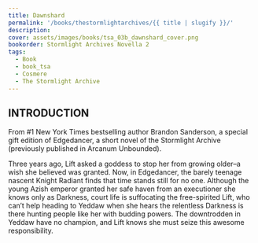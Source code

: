 ```yaml
---
title: Dawnshard
permalink: '/books/thestormlightarchives/{{ title | slugify }}/'
description:
cover: assets/images/books/tsa_03b_dawnshard_cover.png
bookorder: Stormlight Archives Novella 2
tags:
  - Book
  - book_tsa
  - Cosmere
  - The Stormlight Archive
---
```


## INTRODUCTION

From #1 New York Times bestselling author Brandon Sanderson, a special gift edition of Edgedancer, a short novel of the Stormlight Archive (previously published in Arcanum Unbounded).

Three years ago, Lift asked a goddess to stop her from growing older–a wish she believed was granted. Now, in Edgedancer, the barely teenage nascent Knight Radiant finds that time stands still for no one. Although the young Azish emperor granted her safe haven from an executioner she knows only as Darkness, court life is suffocating the free-spirited Lift, who can’t help heading to Yeddaw when she hears the relentless Darkness is there hunting people like her with budding powers. The downtrodden in Yeddaw have no champion, and Lift knows she must seize this awesome responsibility.
